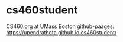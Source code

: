 # cs460student
CS460.org at UMass Boston
github-paages: https://upendrathota.github.io.cs460student/
